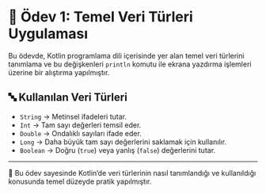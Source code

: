 # 🧪 Ödev 1: Temel Veri Türleri Uygulaması

Bu ödevde, Kotlin programlama dili içerisinde yer alan temel veri türlerini tanımlama ve bu değişkenleri `println` komutu ile ekrana yazdırma işlemleri üzerine bir alıştırma yapılmıştır.

## 🔤 Kullanılan Veri Türleri

- `String` → Metinsel ifadeleri tutar.  
- `Int` → Tam sayı değerleri temsil eder.  
- `Double` → Ondalıklı sayıları ifade eder.  
- `Long` → Daha büyük tam sayı değerlerini saklamak için kullanılır.  
- `Boolean` → Doğru (`true`) veya yanlış (`false`) değerlerini tutar.

---

📌 Bu ödev sayesinde Kotlin’de veri türlerinin nasıl tanımlandığı ve kullanıldığı konusunda temel düzeyde pratik yapılmıştır.
